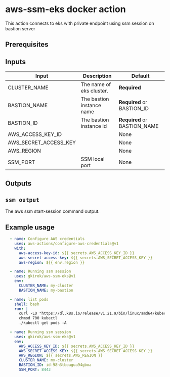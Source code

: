 # aws-ssm-eks docker action

This action connects to eks with private endpoint using ssm session on bastion server

## Prerequisites


## Inputs

| Input | Description | Default |
| ----- | ----------- | ------- |
| CLUSTER_NAME | The name of eks cluster. | **Required** |
| BASTION_NAME | The bastion instance name | **Required** or BASTION_ID |
| BASTION_ID | The bastion instance id | **Required** or BASTION_NAME |
| AWS_ACCESS_KEY_ID |  | None |
| AWS_SECRET_ACCESS_KEY |  | None |
| AWS_REGION |  | None |
| SSM_PORT | SSM local port | None |

## Outputs

## `ssm output`

The aws ssm start-session command output.

## Example usage
```yaml
  - name: Configure AWS credentials
    uses: aws-actions/configure-aws-credentials@v1
    with:
      aws-access-key-id: ${{ secrets.AWS_ACCESS_KEY_ID }}
      aws-secret-access-key: ${{ secrets.AWS_SECRET_ACCESS_KEY }}
      aws-region: ${{ env.region }}

  - name: Running ssm session
    uses: gkirok/aws-ssm-eks@v1
    env:
      CLUSTER_NAME: my-cluster
      BASTION_NAME: my-bastion

  - name: list pods
    shell: bash
    run: |
      curl -LO "https://dl.k8s.io/release/v1.21.9/bin/linux/amd64/kubectl"
      chmod 700 kubectl
      ./kubectl get pods -A
```

```yaml
  - name: Running ssm session
    uses: gkirok/aws-ssm-eks@v1
    env:
      AWS_ACCESS_KEY_ID: ${{ secrets.AWS_ACCESS_KEY_ID }}
      AWS_SECRET_ACCESS_KEY: ${{ secrets.AWS_SECRET_ACCESS_KEY }}
      AWS_REGION: ${{ secrets.AWS_REGION }}
      CLUSTER_NAME: my-cluster
      BASTION_ID: id-98h3tboagua94gboa
      SSM_PORT: 8443
```
